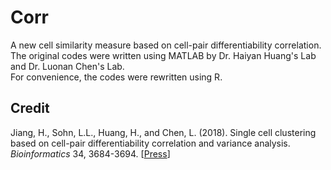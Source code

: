 # Corr
A new cell similarity measure based on cell-pair differentiability correlation.  
The original codes were written using MATLAB by Dr. Haiyan Huang's Lab and Dr. Luonan Chen's Lab.  
For convenience, the codes were rewritten using R.

## Credit
Jiang, H., Sohn, L.L., Huang, H., and Chen, L. (2018). Single cell clustering based on cell-pair differentiability correlation and variance analysis. *Bioinformatics* 34, 3684-3694. [[Press](https://academic.oup.com/bioinformatics/article/34/21/3684/4996592)]
